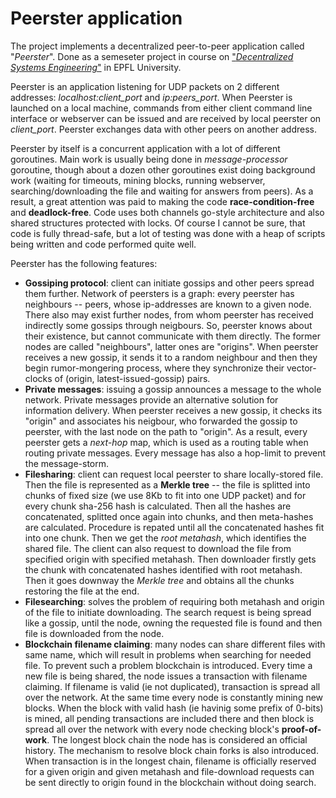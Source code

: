 # Peerster application

The project implements a decentralized peer-to-peer application called "*Peerster*". Done as a semeseter project in course on ["*Decentralized Systems Engineering*"](http://edu.epfl.ch/coursebook/en/decentralized-systems-engineering-CS-438) in EPFL University.

Peerster is an application listening for UDP packets on 2 different addresses: *localhost:client\_port* and *ip:peers\_port*. When Peerster is launched on a local machine, 
commands from either client command line interface or webserver can be issued and are received by local peerster on *client\_port*. Peerster
exchanges data with other peers on another address.

Peerster by itself is a concurrent application with a lot of different goroutines. Main work is usually being done in *message-processor* goroutine, though about a dozen 
other goroutines exist doing background work (waiting for timeouts, mining blocks, running webserver, searching/downloading the file and waiting for answers from peers). 
As a result, a great attention was paid to making the code **race-condition-free** and **deadlock-free**. Code uses both channels go-style architecture and also
shared structures protected with locks. Of course I cannot be sure, that code is fully thread-safe,
but a lot of testing was done with a heap of scripts being written and code performed quite well.

Peerster has the following features:
* **Gossiping protocol**: client can initiate gossips and other peers spread them further. Network of peersters is a graph: every peerster has neighbours -- peers, whose ip-addresses
are known to a given node. There also may exist further nodes, from whom peerster has received indirectly some gossips through neigbours. 
So, peerster knows about their existence, but cannot communicate with them directly. 
The former nodes are called "neighbours", latter ones are "origins". When peerster receives a new gossip, it sends it to a random neighbour and then 
they begin rumor-mongering process, where they synchronize their vector-clocks of (origin, latest-issued-gossip) pairs.
* **Private messages**: issuing a gossip announces a message to the whole network. Private messages provide an alternative solution for information delivery. 
When peerster receives a new gossip, it checks its "origin" and associates his neigbour, who forwarded the gossip to peerster, with the last node on the path to "origin". 
As a result, every peerster gets a *next-hop* map, which is used as a routing table when routing private messages. Every message has also a hop-limit to prevent
the message-storm.
* **Filesharing**: client can request local peerster to share locally-stored file. Then the file is represented as a **Merkle tree** -- the file is splitted into chunks of fixed
size (we use 8Kb to fit into one UDP packet) and for every chunk sha-256 hash is calculated. Then all the hashes are concatenated, splitted once again into chunks, and then
meta-hashes are calculated. Procedure is repated until all the concatenated hashes fit into one chunk. Then we get the *root metahash*, which identifies the shared file.
The client can also request to download the file from specified origin with specified metahash. Then downloader firstly gets the chunk with concatenated hashes identified
with root metahash. Then it goes downway the *Merkle tree* and obtains all the chunks restoring the file at the end.
* **Filesearching**: solves the problem of requiring both metahash and origin of the file to initiate downloading. 
The search request is being spread like a gossip, until the node, owning the requested file is found and then file is downloaded from the node.
* **Blockchain filename claiming**: many nodes can share different files with same name, which will result in problems when searching for needed file. To prevent such a problem
blockchain is introduced. Every time a new file is being shared, the node issues a transaction with filename claiming. If filename is valid (ie not duplicated), transaction is
spread all over the network. At the same time every node is constantly mining new blocks. When the block with valid hash (ie havinig some prefix of 0-bits) is mined, all pending transactions are included there and then block is spread all over the network with every node checking block's **proof-of-work**. The longest block chain the node has is considered an official history. The mechanism to resolve block chain forks is also introduced. When transaction is in the longest chain, filename is officially reserved for a given origin and given metahash and file-download requests can be sent directly to origin found in the blockchain without
doing search.

